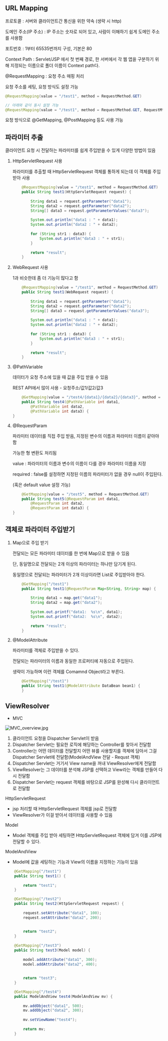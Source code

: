 ## URL Mapping

프로토콜 : 서버와 클라이언트간 통신을 위한 약속 (생략 시 http)

도메인 주소(IP 주소) : IP 주소는 숫자로 되어 있고, 사람이 이해하기 쉽게 도메인 주소를 사용함

포트번호 : 1부터 65535번까지 구성, 기본은 80

Context Path : Servlet/JSP 에서 첫 번째 경로, 한 서버에서 각 웹 앱을 구분하기 위해 지정되는 이름으로 폴더 이름이 Context path다. 

@RequestMapping : 요청 주소 매핑 처리

요청 주소를 세팅, 요청 방식도 설정 가능

```java
@RequestMapping(value = "/test1", method = RequestMethod.GET)

// 아래와 같이 동시 설정 가능
@RequestMapping(value = "/test1", method = RequestMethod.GET, RequestMthod.POST)
```

요청 방식으로 @GetMapping, @PostMapping 등도 사용 가능

## 파라미터 추출

클라이언트 요청 시 전달하는 파라미터를 쉽게 주입받을 수 있게 다양한 방법이 있음

1. HttpServletRequest 사용
    
    파라미터를 추출할 때 HttpServletRequest 객체를 통하게 되는데 이 객체를 주입 받아 사용
    
    ```java
    	@RequestMapping(value = "/test1", method = RequestMethod.GET)
    	public String test1(HttpServletRequest request) {
    		
    		String data1 = request.getParameter("data1");
    		String data2 = request.getParameter("data2");
    		String[] data3 = request.getParameterValues("data3");
    		
    		System.out.println("data1 : " + data1);
    		System.out.println("data2 : " + data2);
    		
    		for (String str1 : data3) {
    			System.out.println("data3 : " + str1);
    		}
    		
    		return "result";
    	}
    ```
    
2. WebRequest 사용
    
    1과 비슷한데 좀 더 기능이 많다고 함
    
    ```java
    	@RequestMapping(value = "/test1", method = RequestMethod.GET)
    	public String test1(WebRequest request) {
    		
    		String data1 = request.getParameter("data1");
    		String data2 = request.getParameter("data2");
    		String[] data3 = request.getParameterValues("data3");
    		
    		System.out.println("data1 : " + data1);
    		System.out.println("data2 : " + data2);
    		
    		for (String str1 : data3) {
    			System.out.println("data3 : " + str1);
    		}
    		
    		return "result";
    	}
    ```
    
3. @PathVariable
    
    데이터가 요청 주소에 있을 때 값을 주입 받을 수 있음
    
    REST API에서 많이 사용 - 요청주소/값1/값2/값3
    
    ```java
    	@GetMapping(value = "/test4/{data1}/{data2}/{data3}", method = RequestMethod.GET)
    	public String test4(@PathVariable int data1, 
			@PathVariable int data2, 
			@PathVariable int data3) {
    }
    ```
    
4. @RequestParam
    
    파라미터 데이터를 직접 주입 받음, 지정된 변수의 이름과 파라미터 이름이 같아야 함
    
    가능한 형 변환도 처리됨
    
    value : 파라미터의 이름과 변수의 이름이 다를 경우 파라미터 이름을 지정
    
    required : false를 설정하면 지정된 이름의 파라미터가 없을 경우 null이 주입된다. 
    
    (혹은 default value 설정 가능)
    
    ```java
    	@GetMapping(value = "/test5", method = RequestMethod.GET)
    	public String test5(@RequestParam int data1, 
			@RequestParam int data2,
			@RequestParam int data3) {
    }
    ```
    

## 객체로 파라미터 주입받기

1. Map으로 주입 받기
    
    전달되는 모든 파라미터 데이터를 한 번에 Map으로 받을 수 있음
    
    단, 동일명으로 전달되는 2개 이상의 파라미터는 하나만 담기게 된다.
    
    동일명으로 전달되는 파라미터가 2개 이상이라면 List로 주입받아야 한다.
    
    ```java
    	@GetMapping("/test1")
    	public String test1(@RequestParam Map<String, String> map) {
    		
    		String data1 = map.get("data1");
    		String data2 = map.get("data2");
    		
    		System.out.printf("data1:  %s\n", data1);
    		System.out.printf("data2:  %s\n", data2);
    		
    		return "result";
    	}
    ```
    
2. @ModelAttribute
    
    파라미터를 객체로 주입받을 수 있다. 
    
    전달되는 파라미터의 이름과 동일한 프로퍼티에 자동으로 주입된다.
    
    생략이 가능하며 이런 객체를 Comamnd Object라고 부른다.
    
    ```java
    	@GetMapping("/test1")
    	public String test1(@ModelAttribute DataBean bean1) {
    	}
    ```
    

## ViewResolver

- MVC

![MVC_overview.jpg](./MVC_overview.jpg)

1. 클라이언트 요청을 Dispatcher Servlet이 받음
2. Dispatcher Servlet는 필요한 로직에 해당하는 Controller를 찾아서 전달함
3. Controller는 어떤 데이터를 전달할지 어떤 뷰를 사용할지를 객체에 담아서 그걸 Dispatcher Servlet에 전달함(ModelAndView 전달 - Requst 객체)
4. Dispatcher Servlet는 거기서 View name을 꺼내 ViewResolver에게 전달함
5. ViewResolver는 그 데이터를 분석해 JSP를 선택하고 View라는 객체를 만들어 다시 전달함
6. Dispatcher Servlet는 request 객체를 바탕으로 JSP를 완성해 다시 클라이언트로 전달함

HttpServletRequest

- jsp 처리할 때 HttpServletRequest 객체를 jsp로 전달함
- ViewResolver가 이걸 받아서 데이터를 사용할 수 있음

Model

- Model 객체를 주입 받아 세팅하면 HttpServletRequest 객체에 담겨 이를 JSP에 전달할 수 있다.

ModelAndView

- Model에 값을 세팅하는 기능과 View의 이름을 지정하는 기능이 있음

```java
	@GetMapping("/test1")
	public String test1() {
		
		return "test1";
	}

	@GetMapping("/test2")
	public String test2(HttpServletRequest request) {
		
		request.setAttribute("data1", 100);
		request.setAttribute("data2", 200);
		
		
		return "test2";
	}
	
	@GetMapping("/test3")
	public String test3(Model model) {
		
		model.addAttribute("data1", 300);
		model.addAttribute("data2", 400);
		
		
		return "test3";
	}

	@GetMapping("/test4")
	public ModelAndView test4(ModelAndView mv) {
		
		mv.addObject("data1", 500);
		mv.addObject("data2", 300);
		
		mv.setViewName("test4");
		
		return mv;
	}
```
